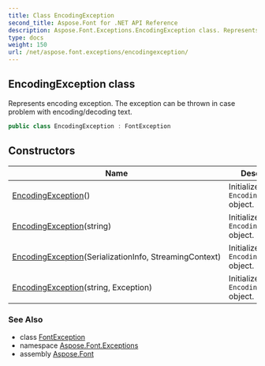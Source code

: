 ```yaml
---
title: Class EncodingException
second_title: Aspose.Font for .NET API Reference
description: Aspose.Font.Exceptions.EncodingException class. Represents encoding exception. The exception can be thrown in case problem with encoding/decoding text
type: docs
weight: 150
url: /net/aspose.font.exceptions/encodingexception/
---
```

## EncodingException class

Represents encoding exception. The exception can be thrown in case problem with encoding/decoding text.

```csharp
public class EncodingException : FontException
```

## Constructors

| Name | Description |
| --- | --- |
| [EncodingException](encodingexception/#constructor)() | Initializes new `EncodingException` object. |
| [EncodingException](encodingexception/#constructor_2)(string) | Initializes new `EncodingException` object. |
| [EncodingException](encodingexception/#constructor_1)(SerializationInfo, StreamingContext) | Initializes new `EncodingException` object. |
| [EncodingException](encodingexception/#constructor_3)(string, Exception) | Initializes new `EncodingException` object. |

### See Also

* class [FontException](../fontexception/)
* namespace [Aspose.Font.Exceptions](../../aspose.font.exceptions/)
* assembly [Aspose.Font](../../)


